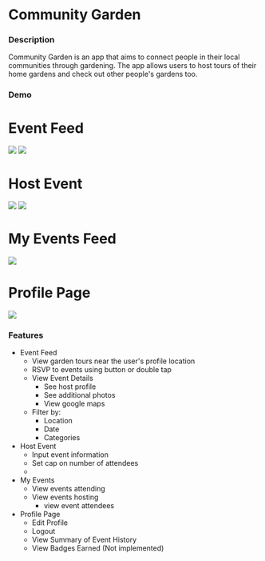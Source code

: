 # Community Garden

### Description
Community Garden is an app that aims to connect people in their local communities through gardening. The app allows users to host tours of their home gardens and check out other people's gardens too.

### Demo 
# Event Feed
![](https://github.com/hyang00/FinalProject/blob/master/EventFeed.gif)
![](https://github.com/hyang00/FinalProject/blob/master/Filter.gif)
# Host Event
![](https://github.com/hyang00/FinalProject/blob/master/HostEvent.gif)
![](https://github.com/hyang00/FinalProject/blob/master/labeler.gif)
# My Events Feed
![](https://github.com/hyang00/FinalProject/blob/master/MyEvent.gif)
# Profile Page
![](https://github.com/hyang00/FinalProject/blob/master/profile2.gif)

### Features
- Event Feed
    - View garden tours near the user's profile location
    - RSVP to events using button or double tap
    - View Event Details
        - See host profile
        - See additional photos
        - View google maps
    - Filter by:
        - Location
        - Date
        - Categories
- Host Event
    - Input event information
    - Set cap on number of attendees
    - 
- My Events
    - View events attending
    - View events hosting
        - view event attendees
- Profile Page
    - Edit Profile
    - Logout
    - View Summary of Event History
    - View Badges Earned (Not implemented) 
  
